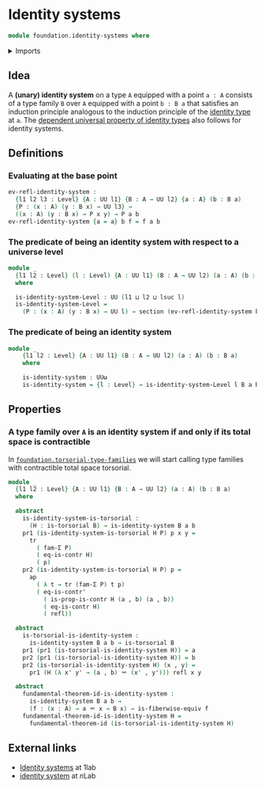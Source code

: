 # Identity systems

```agda
module foundation.identity-systems where
```

<details><summary>Imports</summary>

```agda
open import foundation.action-on-identifications-functions
open import foundation.dependent-pair-types
open import foundation.fundamental-theorem-of-identity-types
open import foundation.universe-levels

open import foundation-core.contractible-types
open import foundation-core.families-of-equivalences
open import foundation-core.identity-types
open import foundation-core.sections
open import foundation-core.torsorial-type-families
open import foundation-core.transport-along-identifications
```

</details>

## Idea

A **(unary) identity system** on a type `A` equipped with a point `a : A`
consists of a type family `B` over `A` equipped with a point `b : B a` that
satisfies an induction principle analogous to the induction principle of the
[identity type](foundation.identity-types.md) at `a`. The
[dependent universal property of identity types](foundation.universal-property-identity-types.md)
also follows for identity systems.

## Definitions

### Evaluating at the base point

```agda
ev-refl-identity-system :
  {l1 l2 l3 : Level} {A : UU l1} {B : A → UU l2} {a : A} (b : B a)
  {P : (x : A) (y : B x) → UU l3} →
  ((x : A) (y : B x) → P x y) → P a b
ev-refl-identity-system {a = a} b f = f a b
```

### The predicate of being an identity system with respect to a universe level

```agda
module _
  {l1 l2 : Level} (l : Level) {A : UU l1} (B : A → UU l2) (a : A) (b : B a)
  where

  is-identity-system-Level : UU (l1 ⊔ l2 ⊔ lsuc l)
  is-identity-system-Level =
    (P : (x : A) (y : B x) → UU l) → section (ev-refl-identity-system b {P})
```

### The predicate of being an identity system

```agda
module _
    {l1 l2 : Level} {A : UU l1} (B : A → UU l2) (a : A) (b : B a)
    where

    is-identity-system : UUω
    is-identity-system = {l : Level} → is-identity-system-Level l B a b
```

## Properties

### A type family over `A` is an identity system if and only if its total space is contractible

In [`foundation.torsorial-type-families`](foundation.torsorial-type-families.md)
we will start calling type families with contractible total space torsorial.

```agda
module _
  {l1 l2 : Level} {A : UU l1} {B : A → UU l2} (a : A) (b : B a)
  where

  abstract
    is-identity-system-is-torsorial :
      (H : is-torsorial B) → is-identity-system B a b
    pr1 (is-identity-system-is-torsorial H P) p x y =
      tr
        ( fam-Σ P)
        ( eq-is-contr H)
        ( p)
    pr2 (is-identity-system-is-torsorial H P) p =
      ap
        ( λ t → tr (fam-Σ P) t p)
        ( eq-is-contr'
          ( is-prop-is-contr H (a , b) (a , b))
          ( eq-is-contr H)
          ( refl))

  abstract
    is-torsorial-is-identity-system :
      is-identity-system B a b → is-torsorial B
    pr1 (pr1 (is-torsorial-is-identity-system H)) = a
    pr2 (pr1 (is-torsorial-is-identity-system H)) = b
    pr2 (is-torsorial-is-identity-system H) (x , y) =
      pr1 (H (λ x' y' → (a , b) ＝ (x' , y'))) refl x y

  abstract
    fundamental-theorem-id-is-identity-system :
      is-identity-system B a b →
      (f : (x : A) → a ＝ x → B x) → is-fiberwise-equiv f
    fundamental-theorem-id-is-identity-system H =
      fundamental-theorem-id (is-torsorial-is-identity-system H)
```

## External links

- [Identity systems](https://1lab.dev/1Lab.Path.IdentitySystem.html) at 1lab
- [identity system](https://ncatlab.org/nlab/show/identity+system) at $n$Lab
